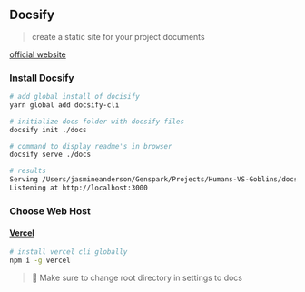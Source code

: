 ## Docsify
> create a static site for your project documents

[official website](https://docsify.js.org/#/)

### Install Docsify

```bash
# add global install of docisify
yarn global add docsify-cli 

# initialize docs folder with docsify files
docsify init ./docs
```
```bash
# command to display readme's in browser
docsify serve ./docs

# results
Serving /Users/jasmineanderson/Genspark/Projects/Humans-VS-Goblins/docs now.
Listening at http://localhost:3000
```

### Choose Web Host
#### [Vercel](https://vercel.com/cli)
```bash
# install vercel cli globally
npm i -g vercel
```
> 🚨 Make sure to change root directory in settings to docs